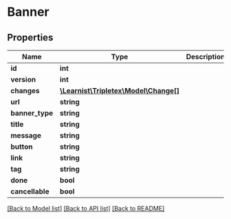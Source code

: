 # Banner

## Properties
Name | Type | Description | Notes
------------ | ------------- | ------------- | -------------
**id** | **int** |  | [optional] 
**version** | **int** |  | [optional] 
**changes** | [**\Learnist\Tripletex\Model\Change[]**](Change.md) |  | [optional] 
**url** | **string** |  | [optional] 
**banner_type** | **string** |  | [optional] 
**title** | **string** |  | [optional] 
**message** | **string** |  | [optional] 
**button** | **string** |  | [optional] 
**link** | **string** |  | [optional] 
**tag** | **string** |  | [optional] 
**done** | **bool** |  | [optional] 
**cancellable** | **bool** |  | [optional] 

[[Back to Model list]](../../README.md#documentation-for-models) [[Back to API list]](../../README.md#documentation-for-api-endpoints) [[Back to README]](../../README.md)

